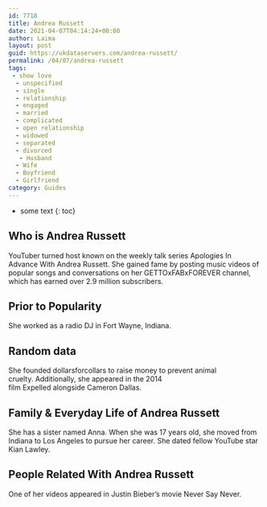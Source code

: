 ```yaml
---
id: 7718
title: Andrea Russett
date: 2021-04-07T04:14:24+00:00
author: Laima
layout: post
guid: https://ukdataservers.com/andrea-russett/
permalink: /04/07/andrea-russett
tags:
 - show love
  - unspecified
  - single
  - relationship
  - engaged
  - married
  - complicated
  - open relationship
  - widowed
  - separated
  - divorced
   - Husband
  - Wife
  - Boyfriend
  - Girlfriend
category: Guides
---
```


* some text
{: toc}


## Who is Andrea Russett
                  
                  
                  
YouTuber turned host known on the weekly talk series Apologies In Advance With Andrea Russett. She gained fame by posting music videos of popular songs and conversations on her GETTOxFABxFOREVER channel, which has earned over 2.9 million subscribers. 
                  
              
            
              
            
                
                
                
## Prior to Popularity
                  
                  
                  
She worked as a radio DJ in Fort Wayne, Indiana.
                  
              
            
              
            
                
                
                
## Random data
                  
                  
                  
She founded dollarsforcollars to raise money to prevent animal cruelty. Additionally, she appeared in the 2014 film Expelled alongside Cameron Dallas.
                  
              
            
              
            
                
                
                
## Family & Everyday Life of Andrea Russett
                  
                  
                  
She has a sister named Anna. When she was 17 years old, she moved from Indiana to Los Angeles to pursue her career. She dated fellow YouTube star Kian Lawley.
                  
              
            
              
            
                
                
                
## People Related With Andrea Russett
                  
                  
                  
One of her videos appeared in Justin Bieber&#8217;s movie Never Say Never.
                  
              
            
              
            
                
              
            
              
              
            
            
              
            
          
          
          